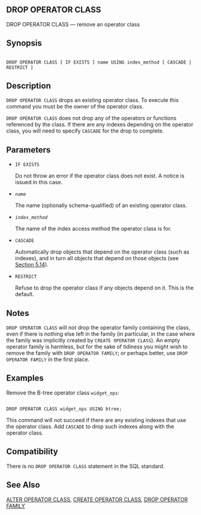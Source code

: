 ## DROP OPERATOR CLASS

DROP OPERATOR CLASS — remove an operator class

## Synopsis

```

DROP OPERATOR CLASS [ IF EXISTS ] name USING index_method [ CASCADE | RESTRICT ]
```

## Description

`DROP OPERATOR CLASS` drops an existing operator class. To execute this command you must be the owner of the operator class.

`DROP OPERATOR CLASS` does not drop any of the operators or functions referenced by the class. If there are any indexes depending on the operator class, you will need to specify `CASCADE` for the drop to complete.

## Parameters

* `IF EXISTS`

    Do not throw an error if the operator class does not exist. A notice is issued in this case.

* *`name`*

    The name (optionally schema-qualified) of an existing operator class.

* *`index_method`*

    The name of the index access method the operator class is for.

* `CASCADE`

    Automatically drop objects that depend on the operator class (such as indexes), and in turn all objects that depend on those objects (see [Section 5.14](ddl-depend "5.14. Dependency Tracking")).

* `RESTRICT`

    Refuse to drop the operator class if any objects depend on it. This is the default.

## Notes

`DROP OPERATOR CLASS` will not drop the operator family containing the class, even if there is nothing else left in the family (in particular, in the case where the family was implicitly created by `CREATE OPERATOR CLASS`). An empty operator family is harmless, but for the sake of tidiness you might wish to remove the family with `DROP OPERATOR FAMILY`; or perhaps better, use `DROP OPERATOR FAMILY` in the first place.

## Examples

Remove the B-tree operator class `widget_ops`:

```

DROP OPERATOR CLASS widget_ops USING btree;
```

This command will not succeed if there are any existing indexes that use the operator class. Add `CASCADE` to drop such indexes along with the operator class.

## Compatibility

There is no `DROP OPERATOR CLASS` statement in the SQL standard.

## See Also

[ALTER OPERATOR CLASS](sql-alteropclass "ALTER OPERATOR CLASS"), [CREATE OPERATOR CLASS](sql-createopclass "CREATE OPERATOR CLASS"), [DROP OPERATOR FAMILY](sql-dropopfamily "DROP OPERATOR FAMILY")